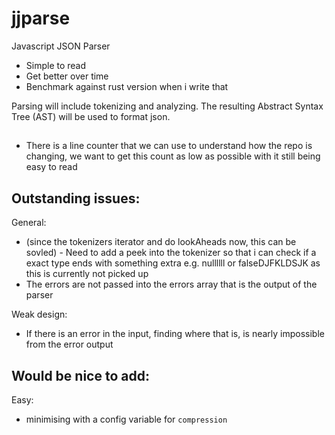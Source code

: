 # jjparse

Javascript JSON Parser

  - Simple to read
  - Get better over time
  - Benchmark against rust version when i write that

Parsing will include tokenizing and analyzing. The resulting Abstract Syntax
Tree (AST) will be used to format json.

##
 - There is a line counter that we can use to understand how the repo is changing,
 we want to get this count as low as possible with it still being easy to read

## Outstanding issues:
General:
  - (since the tokenizers iterator and do lookAheads now, this can be sovled) - Need to add a peek into the tokenizer so that i can check if a exact type ends with something extra e.g. nullllll or falseDJFKLDSJK as this is currently not picked up
  - The errors are not passed into the errors array that is the output of the parser

Weak design:
  - If there is an error in the input, finding where that is, is nearly impossible from the error output


## Would be nice to add:
Easy:
  - minimising with a config variable for `compression` 
